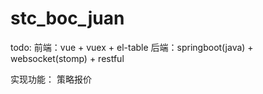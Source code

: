 # stc_boc_juan
todo:
前端：vue + vuex + el-table
后端：springboot(java) + websocket(stomp) + restful

实现功能：
策略报价
